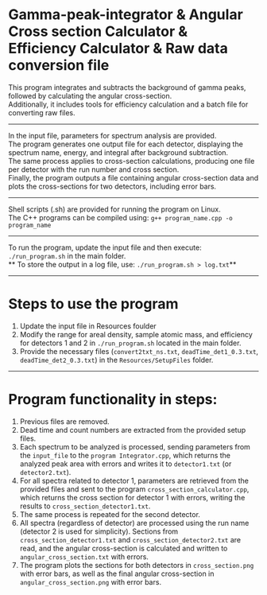 # Gamma-peak-integrator & Angular Cross section Calculator & Efficiency Calculator & Raw data conversion file
This program integrates and subtracts the background of gamma peaks, followed by calculating the angular cross-section.  
Additionally, it includes tools for efficiency calculation and a batch file for converting raw files.

----------------------------------------------------------------------------------------------------------------------------------------------------------------------------------------------------------------

In the input file, parameters for spectrum analysis are provided.  
The program generates one output file for each detector, displaying the spectrum name, energy, and integral after background subtraction.  
The same process applies to cross-section calculations, producing one file per detector with the run number and cross section.  
Finally, the program outputs a file containing angular cross-section data and plots the cross-sections for two detectors, including error bars. 

----------------------------------------------------------------------------------------------------------------------------------------------------------------------------------------------------------------

Shell scripts (.sh) are provided for running the program on Linux.  
The C++ programs can be compiled using: `g++ program_name.cpp -o program_name`  

----------------------------------------------------------------------------------------------------------------------------------------------------------------------------------------------------------------

To run the program, update the input file and then execute: `./run_program.sh` in the main folder.  
** To store the output in a log file, use: `./run_program.sh > log.txt`**  

----------------------------------------------------------------------------------------------------------------------------------------------------------------------------------------------------------------

# Steps to use the program

1. Update the input file in Resources foulder  
2. Modify the range for areal density, sample atomic mass, and efficiency for detectors 1 and 2 in `./run_program.sh` located in the main folder.  
3. Provide the necessary files (`convert2txt_ns.txt`, `deadTime_det1_0.3.txt`, `deadTime_det2_0.3.txt`) in the `Resources/SetupFiles` folder.  
   
----------------------------------------------------------------------------------------------------------------------------------------------------------------------------------------------------------------

# Program functionality in steps:

1. Previous files are removed.  
2. Dead time and count numbers are extracted from the provided setup files.  
3. Each spectrum to be analyzed is processed, sending parameters from the `input_file` to the `program Integrator.cpp`, which returns the analyzed peak area with errors and writes it to `detector1.txt` (or `detector2.txt`).  
4. For all spectra related to detector 1, parameters are retrieved from the provided files and sent to the program `cross_section_calculator.cpp`, which returns the cross section for detector 1 with errors, writing the results to `cross_section_detector1.txt`.  
5. The same process is repeated for the second detector.  
6. All spectra (regardless of detector) are processed using the run name (detector 2 is used for simplicity). Sections from `cross_section_detector1.txt` and `cross_section_detector2.txt` are read, and the angular cross-section is calculated and written to `angular_cross_section.txt` with errors.  
7. The program plots the sections for both detectors in `cross_section.png` with error bars, as well as the final angular cross-section in `angular_cross_section.png` with error bars.  
